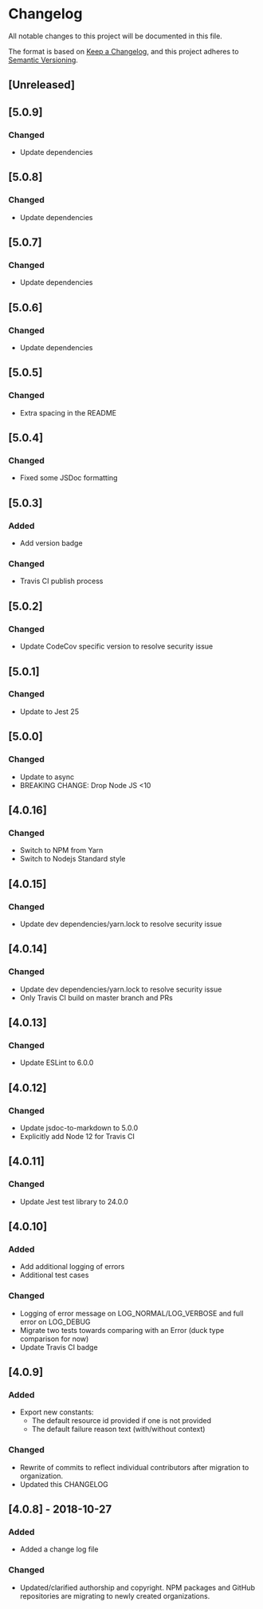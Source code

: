 # Changelog
All notable changes to this project will be documented in this file.

The format is based on [Keep a Changelog](https://keepachangelog.com/en/1.0.0/),
and this project adheres to [Semantic Versioning](https://semver.org/spec/v2.0.0.html).

## [Unreleased]

## [5.0.9]
### Changed
- Update dependencies

## [5.0.8]
### Changed
- Update dependencies

## [5.0.7]
### Changed
- Update dependencies

## [5.0.6]
### Changed
- Update dependencies

## [5.0.5]
### Changed
- Extra spacing in the README

## [5.0.4]
### Changed
- Fixed some JSDoc formatting

## [5.0.3]
### Added
- Add version badge
### Changed
- Travis CI publish process

## [5.0.2]
### Changed
- Update CodeCov specific version to resolve security issue

## [5.0.1]
### Changed
- Update to Jest 25

## [5.0.0]
### Changed
- Update to async
- BREAKING CHANGE: Drop Node JS <10

## [4.0.16]
### Changed
- Switch to NPM from Yarn
- Switch to Nodejs Standard style

## [4.0.15]
### Changed
- Update dev dependencies/yarn.lock to resolve security issue

## [4.0.14]
### Changed
- Update dev dependencies/yarn.lock to resolve security issue
- Only Travis CI build on master branch and PRs

## [4.0.13]
### Changed
- Update ESLint to 6.0.0

## [4.0.12]
### Changed
- Update jsdoc-to-markdown to 5.0.0
- Explicitly add Node 12 for Travis CI

## [4.0.11]
### Changed
- Update Jest test library to 24.0.0

## [4.0.10]
### Added
- Add additional logging of errors
- Additional test cases
### Changed
- Logging of error message on LOG_NORMAL/LOG_VERBOSE and full error on LOG_DEBUG
- Migrate two tests towards comparing with an Error (duck type comparison for now)
- Update Travis CI badge

## [4.0.9]
### Added
- Export new constants:
  - The default resource id provided if one is not provided
  - The default failure reason text (with/without context)
### Changed
- Rewrite of commits to reflect individual contributors after migration to organization.
- Updated this CHANGELOG

## [4.0.8] - 2018-10-27
### Added
- Added a change log file
### Changed
- Updated/clarified authorship and copyright. NPM packages and GitHub repositories are migrating to newly created organizations.
